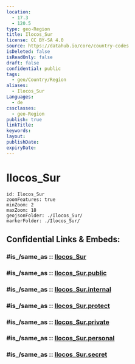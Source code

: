```yaml
---
location:
  - 17.3
  - 120.5
type: geo-Region
title: Ilocos_Sur
license: CC BY-SA 4.0
source: https://datahub.io/core/country-codes
isDeleted: false
isReadOnly: false
draft: false
confidential: public
tags:
  - geo/Country/Region
aliases:
  - Ilocos_Sur
Languages:
  - de
cssclasses:
  - geo-Region
publish: true
linkTitle:
keywords:
layout:
publishDate:
expiryDate:
---
```


# Ilocos_Sur

```leaflet
id: Ilocos_Sur
zoomFeatures: true 
minZoom: 2 
maxZoom: 18
geojsonFolder: ./Ilocos_Sur/
markerFolder: ./Ilocos_Sur/
```


## Confidential Links & Embeds: 

### #is_/same_as :: [Ilocos_Sur](/_Standards/Earth/Continent/Asia/Asia~South~East/Malay_Archipelago/Philippines/Regions~Philippines/Ilocos_Sur.md) 

### #is_/same_as :: [Ilocos_Sur.public](/_public/Earth/Continent/Asia/Asia~South~East/Malay_Archipelago/Philippines/Regions~Philippines/Ilocos_Sur.public.md) 

### #is_/same_as :: [Ilocos_Sur.internal](/_internal/Earth/Continent/Asia/Asia~South~East/Malay_Archipelago/Philippines/Regions~Philippines/Ilocos_Sur.internal.md) 

### #is_/same_as :: [Ilocos_Sur.protect](/_protect/Earth/Continent/Asia/Asia~South~East/Malay_Archipelago/Philippines/Regions~Philippines/Ilocos_Sur.protect.md) 

### #is_/same_as :: [Ilocos_Sur.private](/_private/Earth/Continent/Asia/Asia~South~East/Malay_Archipelago/Philippines/Regions~Philippines/Ilocos_Sur.private.md) 

### #is_/same_as :: [Ilocos_Sur.personal](/_personal/Earth/Continent/Asia/Asia~South~East/Malay_Archipelago/Philippines/Regions~Philippines/Ilocos_Sur.personal.md) 

### #is_/same_as :: [Ilocos_Sur.secret](/_secret/Earth/Continent/Asia/Asia~South~East/Malay_Archipelago/Philippines/Regions~Philippines/Ilocos_Sur.secret.md)

